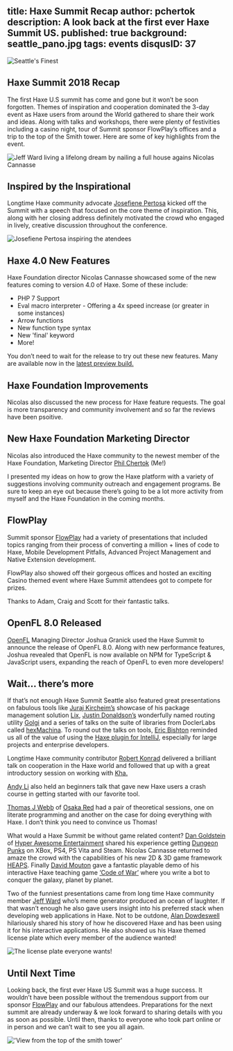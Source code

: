 title: Haxe Summit Recap
author: pchertok
description: A look back at the first ever Haxe Summit US.
published: true
background: seattle_pano.jpg
tags: events
disqusID: 37
---
![Seattle's Finest](seattle.jpg)

## Haxe Summit 2018 Recap

The first Haxe U.S summit has come and gone but it won’t be soon forgotten.  Themes of inspiration and cooperation dominated the 3-day event as Haxe users from around the World gathered to share their work and ideas.  Along with talks and workshops, there were plenty of festivities including a casino night, tour of Summit sponsor FlowPlay’s offices and a trip to the top of the Smith tower.  Here are some of key highlights from the event.

![Jeff Ward living a lifelong dream by nailing a full house agains Nicolas Cannasse](casino.jpg)


## Inspired by the Inspirational

Longtime Haxe community advocate <a href="https://twitter.com/Fiene_P/">Josefiene Pertosa</a> kicked off the Summit with a speech that focused on the core theme of inspiration.  This, along with her closing address definitely motivated the crowd who engaged in lively, creative discussion throughout the conference.

![Josefiene Pertosa inspiring the atendees](jos.jpg)

## Haxe 4.0 New Features

Haxe Foundation director Nicolas Cannasse showcased some of the new features coming to version 4.0 of Haxe. Some of these include:

* PHP 7 Support  
* Eval macro interpreter - Offering a 4x speed increase (or greater in some instances)
* Arrow functions
* New function type syntax
* New 'final' keyword
* More!

You don’t need to wait for the release to try out these new features.  Many are available now in the <a href="https://haxe.org/download/version/4.0.0-preview.3/">latest preview build.</a>

## Haxe Foundation Improvements

Nicolas also discussed the new process for Haxe feature requests.  The goal is more transparency and community involvement and so far the reviews have been psoitive.

## New Haxe Foundation Marketing Director

Nicolas also introduced the Haxe community to the newest member of the Haxe Foundation, Marketing Director <a href="https://twitter.com/fishbulb_ca">Phil Chertok</a> (Me!)

I presented my ideas on how to grow the Haxe platform with a variety of suggestions involving community outreach and engagement programs.  Be sure to keep an eye out because there’s going to be a lot more activity from myself and the Haxe Foundation in the coming months.

## FlowPlay

Summit sponsor <a href="https://www.flowplay.com/">FlowPlay</a> had a variety of presentations that included topics ranging from their process of converting a million + lines of code to Haxe, Mobile Development Pitfalls, Advanced Project Management and Native Extension development.

FlowPlay also showed off their gorgeous offices and hosted an exciting Casino themed event where Haxe Summit attendees got to compete for prizes.

Thanks to Adam, Craig and Scott for their fantastic talks. 

## OpenFL 8.0 Released

<a href="http://openfl.org">OpenFL</a> Managing Director Joshua Granick used the Haxe Summit to announce the release of OpenFL 8.0.  Along with new performance features, Joshua revealed that OpenFL is now available on NPM for TypeScript & JavaScript users, expanding the reach of OpenFL to even more developers!

## Wait… there’s more

If that’s not enough Haxe Summit Seattle also featured great presentations on fabulous tools like <a href="https://github.com/back2dos">Juraj Kircheim’s</a> showcase of his package management solution <a href="https://github.com/back2dos/lix-hxcpp">Lix</a>, <a href="https://twitter.com/omgjjd?lang=en">Justin Donaldson’s</a> wonderfully named routing utility <a href="https://github.com/jdonaldson/golgi">Golgi</a> and a series of talks on the suite of libraries from DoclerLabs called <a href="http://hexmachina.org/">hexMachina</a>. To round out the talks on tools, <a href="http://bishtonsoftwaresolutions.com/">Eric Bishton</a> reminded us all of the value of using the <a href="https://github.com/EricBishton/intellij-haxe">Haxe plugin for IntelliJ</a>, especially for large projects and enterprise developers. 

Longtime Haxe community contributor <a href="https://twitter.com/robdangerous">Robert Konrad</a> delivered a brilliant talk on cooperation in the Haxe world and followed that up with a great introductory session on working with <a href="http://kha.tech/">Kha.</a>

<a href="https://www.onthewings.net/">Andy Li</a> also held an beginners talk that gave new Haxe users a crash course in getting started with our favorite tool. 

<a href="https://thomasjwebb.com/#">Thomas J Webb</a> of <a href="https://osakared.io/">Osaka Red</a> had a pair of theoretical sessions, one on literate programming and another on the case for doing everything with Haxe. I don’t think you need to convince us Thomas!

What would a Haxe Summit be without game related content?  <a href="https://twitter.com/smerkyg">Dan Goldstein</a> of <a href="http://www.hyperawesome.com/">Hyper Awesome Entertainment</a> shared his experience getting <a href="http://www.dungeonpunksgame.com/">Dungeon Punks</a> on XBox, PS4, PS Vita and Steam.  Nicolas Cannasse returned to amaze the crowd with the capabilities of his new 2D & 3D game framework <a href="https://github.com/HeapsIO/heaps">HEAPS</a>. Finally <a href="https://twitter.com/damoebius?lang=en">David Mouton</a> gave a fantastic playable demo of his interactive Haxe teaching game <a href="https://gitlab.com/damoebius/codeofwa">‘Code of War’</a> where you write a bot to conquer the galaxy, planet by planet.

Two of the funniest presentations came from long time Haxe community member <a href="http://jcward.com/">Jeff Ward</a> who’s meme generator produced an ocean of laughter.  If that wasn’t enough he also gave users insight into his preferred stack when developing web applications in Haxe.  Not to be outdone, <a href="https://www.confidant.ca/">Alan Dowdeswell</a> hilariously shared his story of how he discovered Haxe and has been using it for his interactive applications.  He also showed us his Haxe themed license plate which every member of the audience wanted!

![The license plate everyone wants!](haxer.jpg)

## Until Next Time

Looking back, the first ever Haxe US Summit was a huge success.  It wouldn’t have been possible without the tremendous support from our sponsor <a href="https://www.flowplay.com/">FlowPlay</a> and our fabulous attendees.  Preparations for the next summit are already underway & we look forward to sharing details with you as soon as possible.  Until then, thanks to everyone who took part online or in person and we can’t wait to see you all again.

!['View from the top of the smith tower'](seattletow.jpg) 